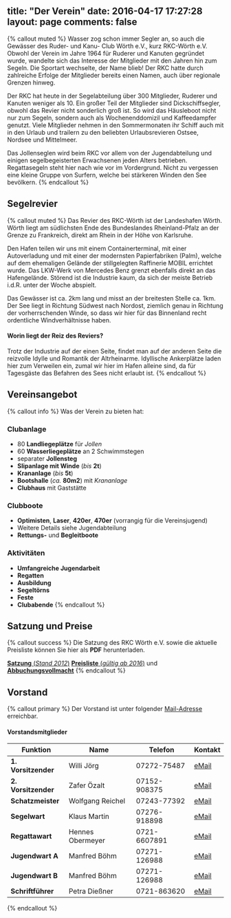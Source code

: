 title: "Der Verein"
date: 2016-04-17 17:27:28
layout: page
comments: false
---
{% callout muted %}
Wasser zog schon immer Segler an, so auch die Gewässer des Ruder- und Kanu- Club Wörth e.V., kurz RKC-Wörth e.V. Obwohl der Verein im Jahre 1964 für Ruderer und Kanuten gegründet wurde, wandelte sich das Interesse der Mitglieder mit den Jahren hin zum Segeln. Die Sportart wechselte, der Name blieb! Der RKC hatte durch zahlreiche Erfolge der Mitglieder bereits einen Namen, auch über regionale Grenzen hinweg.

Der RKC hat heute in der Segelabteilung über 300 Mitglieder, Ruderer und Kanuten weniger als 10. Ein großer Teil der Mitglieder sind Dickschiffsegler, obwohl das Revier nicht sonderlich groß ist. So wird das Häusleboot nicht nur zum Segeln, sondern auch als Wochenenddomizil und Kaffeedampfer genutzt. Viele Mitglieder nehmen in den Sommermonaten ihr Schiff auch mit in den Urlaub und trailern zu den beliebten Urlaubsrevieren Ostsee, Nordsee und Mittelmeer.

Das Jollenseglen wird beim RKC vor allem von der Jugendabteilung und einigen segelbegeisterten Erwachsenen jeden Alters betrieben. Regattasegeln steht hier nach wie vor im Vordergrund. Nicht zu vergessen eine kleine Gruppe von Surfern, welche bei stärkeren Winden den See bevölkern.
{% endcallout %}

Segelrevier
---
{% callout muted %}
Das Revier des RKC-Wörth ist der Landeshafen Wörth. Wörth liegt am südlichsten Ende des Bundeslandes Rheinland-Pfalz an der Grenze zu Frankreich, direkt am Rhein in der Höhe von Karlsruhe.

Den Hafen teilen wir uns mit einem Containerterminal, mit einer Autoverladung und mit einer der modernsten Papierfabriken (Palm), welche auf dem ehemaligen Gelände der stillgelegten Raffinerie MOBIL errichtet wurde. Das LKW-Werk von Mercedes Benz grenzt ebenfalls direkt an das Hafengelände. Störend ist die Industrie kaum, da sich der meiste Betrieb i.d.R. unter der Woche abspielt.

Das Gewässer ist ca. 2km lang und misst an der breitesten Stelle ca. 1km. Der See liegt in Richtung Südwest nach Nordost, ziemlich genau in Richtung der vorherrschenden Winde, so dass wir hier für das Binnenland recht ordentliche Windverhältnisse haben.

#### Worin liegt der Reiz des Reviers?
Trotz der Industrie auf der einen Seite, findet man auf der anderen Seite die reizvolle Idylle und Romantik der Altrheinarme. Idyllische Ankerplätze laden hier zum Verweilen ein, zumal wir hier im Hafen alleine sind, da für Tagesgäste das Befahren des Sees nicht erlaubt ist.
{% endcallout %}

Vereinsangebot
---
{% callout info %}
Was der Verein zu bieten hat:

### Clubanlage

* 80 **Landliegeplätze** für *Jollen*
* 60 **Wasserliegeplätze** an 2 Schwimmstegen
* separater **Jollensteg**
* **Slipanlage mit Winde** (*bis* **2t**)
* **Krananlage** (*bis* **5t**)
* **Bootshalle** (*ca.* **80m2**) mit *Krananlage*
* **Clubhaus** mit Gaststätte

### Clubboote

* **Optimisten**, **Laser**, **420er**, **470er** (vorrangig für die Vereinsjugend)
* Weitere Details siehe Jugendabteilung
* **Rettungs-** und **Begleitboote**

### Aktivitäten

* **Umfangreiche Jugendarbeit**
* **Regatten**
* **Ausbildung**
* **Segeltörns**
* **Feste**
* **Clubabende**
{% endcallout %}

Satzung und Preise
---
{% callout success %}
Die Satzung des RKC Wörth e.V. sowie die aktuelle Preisliste können Sie hier als **PDF** herunterladen.

[**Satzung** (*Stand 2012*)](satzung_stand_2012.pdf)
[**Preisliste** (*gültig ab 2016*)](preisliste_ab_2016.pdf) und [**Abbuchungsvollmacht**](abbuchungsvollmacht.pdf)
{% endcallout %}

Vorstand
---
{% callout primary %}
Der Vorstand ist unter folgender [Mail-Adresse](mailto:vorstand@rkcw.de) erreichbar.

#### Vorstandsmitglieder

| Funktion | Name | Telefon | Kontakt |
| - | - | - | - |
| **1. Vorsitzender** | Willi Jörg | 07272-75487 | [eMail](mailto:1vorsitzender@rkcw.de) |
| **2. Vorsitzender** | Zafer Özalt | 07152-908375 | [eMail](mailto:2vorsitzender@rkcw.de) |
| **Schatzmeister** | Wolfgang Reichel | 07243-77392 | [eMail](mailto:schatzmeister@rkcw.de) |
| **Segelwart** | Klaus Martin | 07276-918898 | [eMail](mailto:segelwart@rkcw.de) |
| **Regattawart** | Hennes Obermeyer | 0721-6607891 | [eMail](mailto:regattawart@rkcw.de) |
| **Jugendwart A** | Manfred Böhm | 07271-126988 | [eMail](mailto:jugendwarta@rkcw.de) |
| **Jugendwart B** | Manfred Böhm | 07271-126988 | [eMail](mailto:jugendwartb@rkcw.de) |
| **Schriftführer** | Petra Dießner | 0721-863620 | [eMail](mailto:schriftfuehrer@rkcw.de) |
{% endcallout %}
